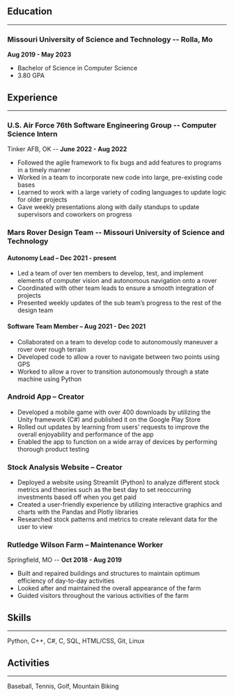 ## Education
---
### **Missouri University of Science and Technology** -- Rolla, Mo 
**Aug 2019 - May 2023**
- Bachelor of Science in Computer Science 
- 3.80 GPA

## Experience
---
### **U.S. Air Force 76th Software Engineering Group** -- Computer Science Intern
Tinker AFB, OK -- **June 2022 - Aug 2022**
- Followed the agile framework to fix bugs and add features to programs in a timely manner
- Worked in a team to incorporate new code into large, pre-existing code bases
- Learned to work with a large variety of coding languages to update logic for older projects
- Gave weekly presentations along with daily standups to update supervisors and coworkers on progress

### **Mars Rover Design Team** -- Missouri University of Science and Technology
#### Autonomy Lead – **Dec 2021 - present**
- Led a team of over ten members to develop, test, and implement elements of computer vision and autonomous
navigation onto a rover
- Coordinated with other team leads to ensure a smooth integration of projects
- Presented weekly updates of the sub team’s progress to the rest of the design team 
#### Software Team Member – **Aug 2021 - Dec 2021**
- Collaborated on a team to develop code to autonomously maneuver a rover over rough terrain
- Developed code to allow a rover to navigate between two points using GPS
- Worked to allow a rover to transition autonomously through a state machine using Python

### **Android App** – Creator
- Developed a mobile game with over 400 downloads by utilizing the Unity framework (C#) and published it on the
Google Play Store
- Rolled out updates by learning from users’ requests to improve the overall enjoyability and performance of the app
- Enabled the app to function on a wide array of devices by performing thorough product testing 

### Stock Analysis Website – Creator
- Deployed a website using Streamlit (Python) to analyze different stock metrics and theories such as the best day to
set reoccurring investments based off when you get paid
- Created a user-friendly experience by utilizing interactive graphics and charts with the Pandas and Plotly libraries
- Researched stock patterns and metrics to create relevant data for the user to view 

### **Rutledge Wilson Farm** – Maintenance Worker
Springfield, MO -- **Oct 2018 - Aug 2019**
- Built and repaired buildings and structures to maintain optimum efficiency of day-to-day activities
- Looked after and maintained the overall appearance of the farm
- Guided visitors throughout the various activities of the farm 

## Skills
---
Python, C++, C#, C, SQL, HTML/CSS, Git, Linux

## Activities
---
Baseball, Tennis, Golf, Mountain Biking 
